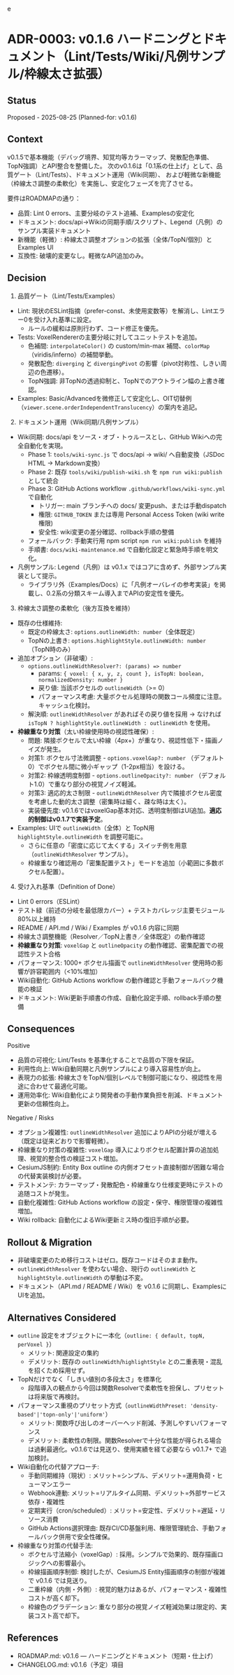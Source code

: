 e
# ADR-0003: v0.1.6 ハードニングとドキュメント（Lint/Tests/Wiki/凡例サンプル/枠線太さ拡張）

## Status

Proposed - 2025-08-25 (Planned-for: v0.1.6)

## Context

v0.1.5で基本機能（デバッグ境界、知覚均等カラーマップ、発散配色準備、TopN強調）とAPI整合を整備した。
次のv0.1.6は「0.1系の仕上げ」として、品質ゲート（Lint/Tests）、ドキュメント運用（Wiki同期）、
および軽微な新機能（枠線太さ調整の柔軟化）を実施し、安定化フェーズを完了させる。

要件はROADMAPの通り：
- 品質: Lint 0 errors、主要分岐のテスト追補、Examplesの安定化
- ドキュメント: docs/api→Wikiの同期手順/スクリプト、Legend（凡例）のサンプル実装ドキュメント
- 新機能（軽微）: 枠線太さ調整オプションの拡張（全体/TopN/個別）とExamples UI
- 互換性: 破壊的変更なし。軽微なAPI追加のみ。

## Decision

1) 品質ゲート（Lint/Tests/Examples）
- Lint: 現状のESLint指摘（prefer-const、未使用変数等）を解消し、Lintエラー0を受け入れ基準に設定。
  - ルールの緩和は原則行わず、コード修正を優先。
- Tests: VoxelRendererの主要分岐に対してユニットテストを追加。
  - 色補間: `interpolateColor()` の custom/min-max 補間、`colorMap`（viridis/inferno）の補間挙動。
  - 発散配色: `diverging` と `divergingPivot` の影響（pivot対称性、しきい周辺の色遷移）。
  - TopN強調: 非TopNの透過抑制と、TopNでのアウトライン幅の上書き確認。
- Examples: Basic/Advancedを微修正して安定化し、OIT切替例（`viewer.scene.orderIndependentTranslucency`）の案内を追記。

2) ドキュメント運用（Wiki同期/凡例サンプル）
- Wiki同期: docs/api をソース・オブ・トゥルースとし、GitHub Wikiへの完全自動化を実現。
  - Phase 1: `tools/wiki-sync.js` で docs/api → wiki/ へ自動変換（JSDoc HTML → Markdown変換）
  - Phase 2: 既存 `tools/wiki/publish-wiki.sh` を `npm run wiki:publish` として統合
  - Phase 3: GitHub Actions workflow `.github/workflows/wiki-sync.yml` で自動化
    - トリガー: main ブランチへの docs/ 変更push、または手動dispatch
    - 権限: `GITHUB_TOKEN` または専用 Personal Access Token (wiki write権限)
    - 安全性: wiki変更の差分確認、rollback手順の整備
  - フォールバック: 手動実行用 npm script `npm run wiki:publish` を維持
  - 手順書: `docs/wiki-maintenance.md` で自動化設定と緊急時手順を明文化。
- 凡例サンプル: Legend（凡例）は v0.1.x ではコアに含めず、外部サンプル実装として提示。
  - ライブラリ外（Examples/Docs）に「凡例オーバレイの参考実装」を掲載し、0.2系の分類スキーム導入までAPIの安定性を優先。

3) 枠線太さ調整の柔軟化（後方互換を維持）
- 既存の仕様維持: 
  - 既定の枠線太さ: `options.outlineWidth: number`（全体既定）
  - TopNの上書き: `options.highlightStyle.outlineWidth: number`（TopN時のみ）
- 追加オプション（非破壊）:
  - `options.outlineWidthResolver?: (params) => number`
    - params: `{ voxel: { x, y, z, count }, isTopN: boolean, normalizedDensity: number }`
    - 戻り値: 当該ボクセルの `outlineWidth`（>= 0）
    - パフォーマンス考慮: 大量ボクセル処理時の関数コール頻度に注意。キャッシュ化検討。
  - 解決順: `outlineWidthResolver` があればその戻り値を採用 → なければ `isTopN ? highlightStyle.outlineWidth : outlineWidth` を使用。
- **枠線重なり対策**（太い枠線使用時の視認性確保）:
  - 問題: 隣接ボクセルで太い枠線（4px+）が重なり、視認性低下・描画ノイズが発生。
  - 対策1: ボクセル寸法微調整 - `options.voxelGap?: number` （デフォルト0）でボクセル間に微小ギャップ（1-2px相当）を設ける。
  - 対策2: 枠線透明度制御 - `options.outlineOpacity?: number` （デフォルト1.0）で重なり部分の視覚ノイズ軽減。
  - 対策3: 適応的太さ制限 - `outlineWidthResolver` 内で隣接ボクセル密度を考慮した動的太さ調整（密集時は細く、疎な時は太く）。
  - 実装優先度: v0.1.6ではvoxelGap基本対応、透明度制御はUI追加。**適応的制御はv0.1.7で実装予定**。
- Examples: UIで `outlineWidth`（全体）と TopN用 `highlightStyle.outlineWidth` を調整可能に。
  - さらに任意の「密度に応じて太くする」スイッチ例を用意（`outlineWidthResolver` サンプル）。
  - 枠線重なり確認用の「密集配置テスト」モードを追加（小範囲に多数ボクセル配置）。

4) 受け入れ基準（Definition of Done）
- Lint 0 errors（ESLint）
- テスト緑（前述の分岐を最低限カバー）+ テストカバレッジ主要モジュール80%以上維持
- README / API.md / Wiki / Examples が v0.1.6 内容に同期
- 枠線太さ調整機能（Resolver／TopN上書き／全体既定）の動作確認
- **枠線重なり対策**: `voxelGap` と `outlineOpacity` の動作確認、密集配置での視認性テスト合格
- パフォーマンス: 1000+ ボクセル描画で `outlineWidthResolver` 使用時の影響が許容範囲内（<10%増加）
- Wiki自動化: GitHub Actions workflow の動作確認と手動フォールバック機能の検証
- ドキュメント: Wiki更新手順書の作成、自動化設定手順、rollback手順の整備

## Consequences

Positive
- 品質の可視化: Lint/Tests を基準化することで品質の下限を保証。
- 利用性向上: Wiki自動同期と凡例サンプルにより導入容易性が向上。
- 表現力の拡張: 枠線太さをTopN/個別レベルで制御可能になり、視認性を用途に合わせて最適化可能。
- 運用効率化: Wiki自動化により開発者の手動作業負担を削減、ドキュメント更新の信頼性向上。

Negative / Risks
- オプション複雑性: `outlineWidthResolver` 追加によりAPIの分岐が増える（既定は従来どおりで影響軽微）。
- 枠線重なり対策の複雑性: `voxelGap` 導入によりボクセル配置計算の追加処理、視覚的整合性の検証コスト増加。
- CesiumJS制約: Entity Box outline の内側オフセット直接制御が困難な場合の代替実装検討が必要。
- テストメンテ: カラーマップ・発散配色・枠線重なり仕様変更時にテストの追随コストが発生。
- 自動化複雑性: GitHub Actions workflow の設定・保守、権限管理の複雑性増加。
- Wiki rollback: 自動化によるWiki更新ミス時の復旧手順が必要。

## Rollout & Migration

- 非破壊変更のため移行コストはゼロ。既存コードはそのまま動作。
- `outlineWidthResolver` を使わない場合、現行の `outlineWidth` と `highlightStyle.outlineWidth` の挙動は不変。
- ドキュメント（API.md / README / Wiki）を v0.1.6 に同期し、ExamplesにUIを追加。

## Alternatives Considered

- `outline` 設定をオブジェクトに一本化（`outline: { default, topN, perVoxel }`）
  - メリット: 関連設定の集約
  - デメリット: 既存の `outlineWidth`/`highlightStyle` との二重表現・混乱を招くため採用せず。
- TopNだけでなく「しきい値別の多段太さ」を標準化
  - 段階導入の観点から今回は関数Resolverで柔軟性を担保し、プリセットは将来版で再検討。
- パフォーマンス重視のプリセット方式（`outlineWidthPreset: 'density-based'|'topn-only'|'uniform'`）
  - メリット: 関数呼び出しのオーバーヘッド削減、予測しやすいパフォーマンス
  - デメリット: 柔軟性の制限。関数Resolverで十分な性能が得られる場合は過剰最適化。v0.1.6では見送り、使用実績を経て必要なら v0.1.7+ で追加検討。
- Wiki自動化の代替アプローチ:
  - 手動同期維持（現状）: メリット=シンプル、デメリット=運用負荷・ヒューマンエラー
  - Webhook連動: メリット=リアルタイム同期、デメリット=外部サービス依存・複雑性
  - 定期実行（cron/scheduled）: メリット=安定性、デメリット=遅延・リソース消費
  - GitHub Actions選択理由: 既存CI/CD基盤利用、権限管理統合、手動フォールバック併用で安全性確保。
- 枠線重なり対策の代替手法:
  - ボクセル寸法縮小（voxelGap）: 採用。シンプルで効果的、既存描画ロジックへの影響最小。
  - 枠線描画順序制御: 検討したが、CesiumJS Entity描画順序の制御が複雑で v0.1.6 では見送り。
  - 二重枠線（内側・外側）: 視覚的魅力はあるが、パフォーマンス・複雑性コストが高く却下。
  - 枠線色のグラデーション: 重なり部分の視覚ノイズ軽減効果は限定的、実装コスト高で却下。

## References

- ROADMAP.md: v0.1.6 — ハードニングとドキュメント（短期・仕上げ）
- CHANGELOG.md: v0.1.6（予定）項目

